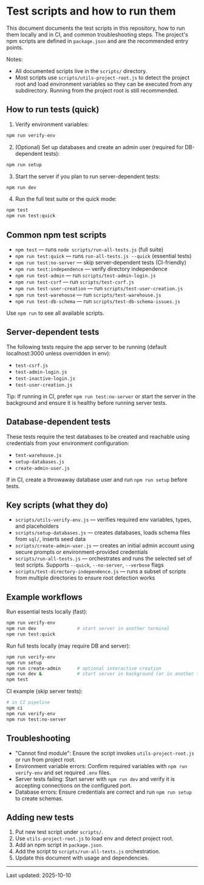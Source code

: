 # Test scripts and how to run them

This document documents the test scripts in this repository, how to run them locally and in CI, and common troubleshooting steps. The project's npm scripts are defined in `package.json` and are the recommended entry points.

Notes:
- All documented scripts live in the `scripts/` directory.
- Most scripts use `scripts/utils-project-root.js` to detect the project root and load environment variables so they can be executed from any subdirectory. Running from the project root is still recommended.

## How to run tests (quick)

1. Verify environment variables:

```bash
npm run verify-env
```

2. (Optional) Set up databases and create an admin user (required for DB-dependent tests):

```bash
npm run setup
```

3. Start the server if you plan to run server-dependent tests:

```bash
npm run dev
```

4. Run the full test suite or the quick mode:

```bash
npm test
npm run test:quick
```

## Common npm test scripts

- `npm test` — runs `node scripts/run-all-tests.js` (full suite)
- `npm run test:quick` — runs `run-all-tests.js --quick` (essential tests)
- `npm run test:no-server` — skip server-dependent tests (CI-friendly)
- `npm run test:independence` — verify directory independence
- `npm run test-admin` — run `scripts/test-admin-login.js`
- `npm run test-csrf` — run `scripts/test-csrf.js`
- `npm run test-user-creation` — run `scripts/test-user-creation.js`
- `npm run test-warehouse` — run `scripts/test-warehouse.js`
- `npm run test-db-schema` — run `scripts/test-db-schema-issues.js`

Use `npm run` to see all available scripts.

## Server-dependent tests

The following tests require the app server to be running (default localhost:3000 unless overridden in env):

- `test-csrf.js`
- `test-admin-login.js`
- `test-inactive-login.js`
- `test-user-creation.js`

Tip: If running in CI, prefer `npm run test:no-server` or start the server in the background and ensure it is healthy before running server tests.

## Database-dependent tests

These tests require the test databases to be created and reachable using credentials from your environment configuration:

- `test-warehouse.js`
- `setup-databases.js`
- `create-admin-user.js`

If in CI, create a throwaway database user and run `npm run setup` before tests.

## Key scripts (what they do)

- `scripts/utils-verify-env.js` — verifies required env variables, types, and placeholders
- `scripts/setup-databases.js` — creates databases, loads schema files from `sql/`, inserts seed data
- `scripts/create-admin-user.js` — creates an initial admin account using secure prompts or environment-provided credentials
- `scripts/run-all-tests.js` — orchestrates and runs the selected set of test scripts. Supports `--quick`, `--no-server`, `--verbose` flags
- `scripts/test-directory-independence.js` — runs a subset of scripts from multiple directories to ensure root detection works

## Example workflows

Run essential tests locally (fast):

```bash
npm run verify-env
npm run dev               # start server in another terminal
npm run test:quick
```

Run full tests locally (may require DB and server):

```bash
npm run verify-env
npm run setup
npm run create-admin      # optional interactive creation
npm run dev &             # start server in background (or in another terminal)
npm test
```

CI example (skip server tests):

```bash
# in CI pipeline
npm ci
npm run verify-env
npm run test:no-server
```

## Troubleshooting

- "Cannot find module": Ensure the script invokes `utils-project-root.js` or run from project root.
- Environment variable errors: Confirm required variables with `npm run verify-env` and set required `.env` files.
- Server tests failing: Start server with `npm run dev` and verify it is accepting connections on the configured port.
- Database errors: Ensure credentials are correct and run `npm run setup` to create schemas.

## Adding new tests

1. Put new test script under `scripts/`.
2. Use `utils-project-root.js` to load env and detect project root.
3. Add an npm script in `package.json`.
4. Add the script to `scripts/run-all-tests.js` orchestration.
5. Update this document with usage and dependencies.

---

Last updated: 2025-10-10

